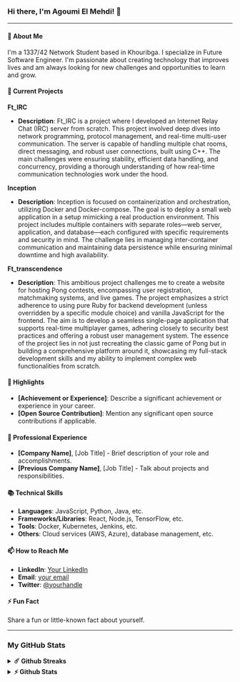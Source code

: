 ### Hi there, I'm Agoumi El Mehdi! 👋

---

#### 🌱 About Me

I'm a 1337/42 Network Student based in Khouribga. I specialize in Future Software Engineer. I'm passionate about creating technology that improves lives and am always looking for new challenges and opportunities to learn and grow.

#### 🔭 Current Projects

**Ft_IRC**
- **Description**: Ft_IRC is a project where I developed an Internet Relay Chat (IRC) server from scratch. This project involved deep dives into network programming, protocol management, and real-time multi-user communication. The server is capable of handling multiple chat rooms, direct messaging, and robust user connections, built using C++. The main challenges were ensuring stability, efficient data handling, and concurrency, providing a thorough understanding of how real-time communication technologies work under the hood.

**Inception**
- **Description**: Inception is focused on containerization and orchestration, utilizing Docker and Docker-compose. The goal is to deploy a small web application in a setup mimicking a real production environment. This project includes multiple containers with separate roles—web server, application, and database—each configured with specific requirements and security in mind. The challenge lies in managing inter-container communication and maintaining data persistence while ensuring minimal downtime and high availability.

**Ft_transcendence**
- **Description**: This ambitious project challenges me to create a website for hosting Pong contests, encompassing user registration, matchmaking systems, and live games. The project emphasizes a strict adherence to using pure Ruby for backend development (unless overridden by a specific module choice) and vanilla JavaScript for the frontend. The aim is to develop a seamless single-page application that supports real-time multiplayer games, adhering closely to security best practices and offering a robust user management system. The essence of the project lies in not just recreating the classic game of Pong but in building a comprehensive platform around it, showcasing my full-stack development skills and my ability to implement complex web functionalities from scratch.

#### 🌟 Highlights

- **[Achievement or Experience]**: Describe a significant achievement or experience in your career.
- **[Open Source Contribution]**: Mention any significant open source contributions if applicable.

#### 💼 Professional Experience

- **[Company Name]**, [Job Title] - Brief description of your role and accomplishments.
- **[Previous Company Name]**, [Job Title] - Talk about projects and responsibilities.

#### 📚 Technical Skills

- **Languages**: JavaScript, Python, Java, etc.
- **Frameworks/Libraries**: React, Node.js, TensorFlow, etc.
- **Tools**: Docker, Kubernetes, Jenkins, etc.
- **Others**: Cloud services (AWS, Azure), database management, etc.

#### 📫 How to Reach Me

- **LinkedIn**: [Your LinkedIn](#)
- **Email**: [your email](mailto:agoumi82@gmail.com)
- **Twitter**: [@yourhandle](#)

#### ⚡ Fun Fact

Share a fun or little-known fact about yourself.

---

### My GitHub Stats

<details>	
  <summary><b>☄️ Github Streaks</b></summary>
        <a href="https://git.io/streak-stats"><img src="https://github-readme-streak-stats.herokuapp.com?user=eagoumi&theme=youtube-dark&hide_border=true&border_radius=20&date_format=M%20j%5B%2C%20Y%5D&card_width=1080" alt="GitHub Streak" /></a>
  <br />
</details>

<details>	
  <summary><b>⚡ Github Stats</b></summary>
  <br />
    <img height="200em" src="http://github-profile-summary-cards.vercel.app/api/cards/profile-details?username=eagoumi&theme=codeSTACKr" />
    <br/>
    <img height="200em" src="http://github-profile-summary-cards.vercel.app/api/cards/repos-per-language?username=eagoumi&theme=codeSTACKr"/>
    <img height="200em" src="http://github-profile-summary-cards.vercel.app/api/cards/most-commit-language?username=eagoumi&theme=codeSTACKr"/>
  <br/>
    <img height="200em" src="http://github-profile-summary-cards.vercel.app/api/cards/stats?username=eagoumi&theme=codeSTACKr"/>
    <img height="200em" src="http://github-profile-summary-cards.vercel.app/api/cards/productive-time?username=eagoumi&theme=codeSTACKr&utcOffset=8"/>

  [![Top Langs](https://github-readme-stats.vercel.app/api/top-langs/?username=eagoumi&theme=dracula&hide=c)](https://github.com/anuraghazra/github-readme-stats)

</details>

